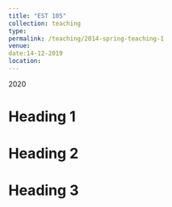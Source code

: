 ```yaml
---
title: "EST 105"
collection: teaching
type:
permalink: /teaching/2014-spring-teaching-1
venue: 
date:14-12-2019
location: 
---
```


2020

Heading 1
======

Heading 2
======

Heading 3
======
